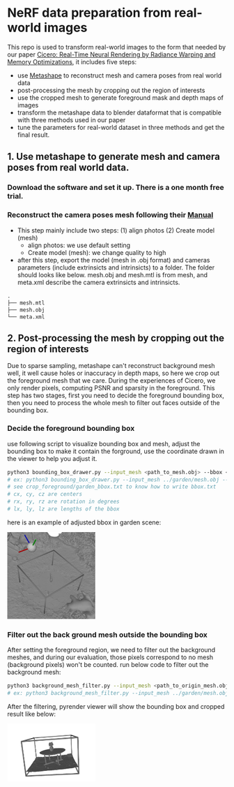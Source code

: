 # NeRF data preparation from real-world images 

This repo is used to transform real-world images to the form that needed by our paper [Cicero: Real-Time Neural Rendering by Radiance Warping and Memory Optimizations](), it includes five steps:
- use [Metashape](https://www.agisoft.com/) to reconstruct mesh and camera poses from real world data
- post-processing the mesh by cropping out the region of interests
- use the cropped mesh to generate foreground mask and depth maps of images
- transform the metashape data to blender dataformat that is compatible with three methods used in our paper
- tune the parameters for real-world dataset in three methods and get the final result.

## 1. Use metashape to generate mesh and camera poses from real world data.

### Download the software and set it up. There is a one month free trial.
### Reconstruct the camera poses mesh following their [Manual](https://www.agisoft.com/pdf/metashape_2_1_en.pdf)
- This step mainly include two steps: (1) align photos (2) Create model (mesh)
    - align photos: we use default setting
    - Create model (mesh): we change quality to high 
- after this step, export the model (mesh in .obj format) and cameras parameters (include extrinsicts and intrinsicts) to a folder. The folder should looks like below. mesh.obj and mesh.mtl is from mesh, and meta.xml describe the camera extrinsicts and intrinsicts.
```
.
├── mesh.mtl
├── mesh.obj
└── meta.xml
```

## 2. Post-processing the mesh by cropping out the region of interests
 Due to sparse sampling, metashape can't reconstruct background mesh well, it well cause holes or inaccuracy in depth maps, so here we crop out the foreground mesh that we care. During the experiences of Cicero, we only render pixels, computing PSNR and sparsity in the foreground. This step has two stages, first you need to decide the foreground bounding box, then you need to process the whole mesh to filter out faces outside of the bounding box.

 ### Decide the foreground bounding box

 use following script to visualize bounding box and mesh, adjust the bounding box to 
 make it contain the forground, use the coordinate drawn in the viewer to help you adjust it.
 ```bash
 python3 bounding_box_drawer.py --input_mesh <path_to_mesh.obj> --bbox <path_to_bbox.txt>
 # ex: python3 bounding_box_drawer.py --input_mesh ../garden/mesh.obj --bbox ./garden_bbox.txt
 # see crop_foreground/garden_bbox.txt to know how to write bbox.txt
 # cx, cy, cz are centers
 # rx, ry, rz are rotation in degrees
 # lx, ly, lz are lengths of the bbox
 ```
 here is an example of adjusted bbox in garden scene:
<p float="left">
  <img src="bbox.png" alt="Input Image" style="width: 40%; margin-right: 20px;" />
</p>

 ### Filter out the back ground mesh outside the bounding box
 After setting the foreground region, we need to filter out the background meshes, and during our evaluation, those pixels correspond to no mesh (background pixels) won't be counted.
 run below code to filter out the background mesh:
```bash
python3 background_mesh_filter.py --input_mesh <path_to_origin_mesh.obj> --output_path <path_to_save_cut_mesh.obj> --bbox <path_to_bbox.txt> --num_workers 16
# ex: python3 background_mesh_filter.py --input_mesh ../garden/mesh.obj --output_path ../garden/mesh_cut.obj --bbox garden_bbox.txt --num_workers 16
```
After the filtering, pyrender viewer will show the bounding box and cropped result like below:
<p float="left">
  <img src="cut_mesh.png" alt="Input Image" style="width: 40%; margin-right: 20px;" />
</p>

